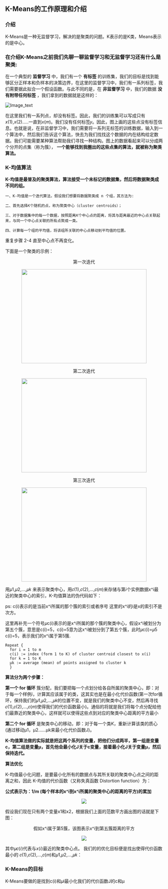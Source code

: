 ## K-Means的工作原理和介绍


### 介绍

K-Means是一种无监督学习，解决的是聚类的问题。K表示的是K类，Means表示的是中心。

### 在介绍K-Means之前我们先聊一聊监督学习和无监督学习还有什么是聚类:
在一个典型的 __监督学习__ 中，我们有一个 __有标签__ 的训练集，我们的目标是找到能够区分正样本和负样本的决策边界，在这里的监督学习中，我们有一系列标签，我们需要据此拟合一个假设函数。与此不同的是，在 __非监督学习__ 中，我们的数据 __没有附带任何标签__ ，我们拿到的数据就是这样的： 
 
 ![Image_text](https://raw.githubusercontent.com/OneStepAndTwoSteps/data_mining_analysis/master/static/K-Means/1.png)

在这里我们有一系列点，却没有标签。因此，我们的训练集可以写成只有𝑥(1),𝑥(2)…..一直到𝑥(𝑚)。我们没有任何标签𝑦。因此，图上画的这些点没有标签信息。也就是说，在非监督学习中，我们需要将一系列无标签的训练数据，输入到一个算法中，然后我们告诉这个算法，快去为我们找找这个数据的内在结构给定数据。我们可能需要某种算法帮助我们寻找一种结构。图上的数据看起来可以分成两个分开的点集（称为簇）， __一个能够找到我圈出的这些点集的算法，就被称为聚类算法。__ 


###  K-均值算法 
__K-均值是最普及的聚类算法，算法接受一个未标记的数据集，然后将数据聚类成不同的组。__

    一、K-均值是一个迭代算法，假设我们想要将数据聚类成 n 个组，其方法为: 
    
    二、首先选择𝐾个随机的点，称为聚类中心（cluster centroids）； 
    
    三、对于数据集中的每一个数据，按照距离𝐾个中心点的距离，将其与距离最近的中心点关联起来，与同一个中心点关联的所有点聚成一类。 
    
    四、计算每一个组的平均值，将该组所关联的中心点移动到平均值的位置。 

重复步骤 2-4 直至中心点不再变化。 

下面是一个聚类的示例：
<p align="center">第一次迭代</p>                                                        
<div align=center><img width="400" height="300" src="https://raw.githubusercontent.com/OneStepAndTwoSteps/data_mining_analysis/master/static/K-Means/2.png"/></div>
<p align="center">第二次迭代</p>                                                        
<div align=center><img width="400" height="300" src="https://raw.githubusercontent.com/OneStepAndTwoSteps/data_mining_analysis/master/static/K-Means/3.png"/></div>
<p align="center">第三次迭代</p>                                                        
<div align=center><img width="400" height="300" src="https://raw.githubusercontent.com/OneStepAndTwoSteps/data_mining_analysis/master/static/K-Means/4.png"/></div>

用𝜇1,𝜇2,...,𝜇𝑘 来表示聚类中心，用𝑐(1),𝑐(2),...,𝑐(𝑚)来存储与第𝑖个实例数据x^i最近的聚类中心的索引，K-均值算法的伪代码如下： 
              
ps: c(i)表示的是当前x^i所属的那个簇的索引或者序号   这里的x^i的i是x的索引不是次方。
              
这里再补充一个符号𝜇c(i)表示的是x^i所属的那个簇的聚类中心，假设x^i被划分为第五个簇，意思是c(i)=5，c(i)=5意为这x^i被划分到了第五个簇，此时𝜇c(i)=𝜇5
c(i)=5，表示我们的x^i属于第5簇.

    Repeat { 
      for i = 1 to m 
      c(i) := index (form 1 to K) of cluster centroid closest to x(i) 
      for k = 1 to K 
      μk := average (mean) of points assigned to cluster k 
      } 

__算法分为两个步骤：__
       
__第一个 for 循环__ 簇分配，我们要把每一个点划分给各自所属的聚类中心，即：对于每一个样例𝑖，计算其应该属于的类，这其实也是在最小化代价函数(第一次for循环，保持我们的𝜇1,𝜇2,...,𝜇𝑘的位置不变，就是我们的聚类中心不变，然后再寻找𝑐(1),𝑐(2),...,𝑐(𝑚)使得我们的代价函数最小)。通俗的将就是我们将每个点分配给他们最靠近的聚类中心，这样就可以使得这些点到对应的聚类中心距离的平方最小
       
__第二个 for 循环__ 是聚类中心的移动，即：对于每一个类𝐾，重新计算该类的质心(通过移动μ1，μ2……μk来最小化代价函数J)。 

__K-均值算法做的实际就是把这两个系列的变量，把他们分成两半，第一组是变量c，第二组是变量μ，首先他会最小化J关于c变量，接着最小化J关于变量μ，然后保持迭代。__

__算法优化__

K-均值最小化问题，是要最小化所有的数据点与其所关联的聚类中心点之间的距离之和，因此 K-均值的代价函数（又称失真函数 Distortion function）为：

__公式表示为：1/m (每个样本的x^i到x^i所属的聚类中心的距离的平方)的累加__
<div align=center><img src="https://raw.githubusercontent.com/OneStepAndTwoSteps/data_mining_analysis/master/static/K-Means/5.png"/></div>

假设我们现在只有两个变量x1和x2，根据我们上面的范数平方画出图的话就是下图：
    
<p align="center">假如x^i属于第5簇，该图表示x^i到第五簇距离的平方</p>                                                        
<div align=center><img src="https://raw.githubusercontent.com/OneStepAndTwoSteps/data_mining_analysis/master/static/K-Means/7.png"/></div>

其中𝜇𝑐(𝑖)代表与𝑥(𝑖)最近的聚类中心点。 我们的的优化目标便是找出使得代价函数最小的 𝑐(1),𝑐(2),...,𝑐(𝑚)和𝜇1,𝜇2,...,𝜇𝑘： 


### K-Means的目标
K-Means要做的是找到c(i)和𝜇i最小化我们的代价函数J的c和μ





